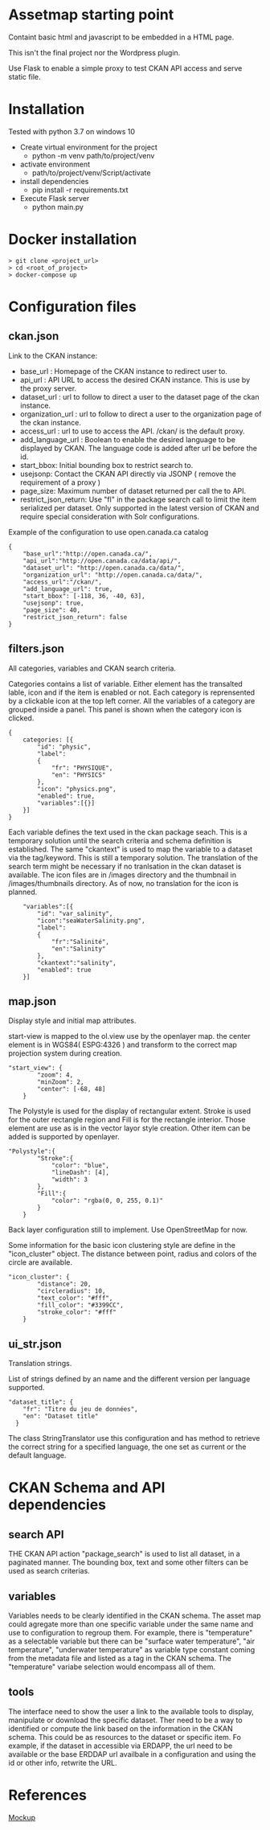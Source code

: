 # Assetmap starting point

Containt basic html and javascript to be embedded in a HTML page.

This isn't the final project nor the Wordpress plugin.

Use Flask to enable a simple proxy to test CKAN API access and serve static file.

# Installation

Tested with python 3.7 on windows 10

* Create virtual environment for the project
    * python -m venv path/to/project/venv
* activate environment
    * path/to/project/venv/Script/activate
* install dependencies
    * pip install -r requirements.txt
* Execute Flask server
    * python main.py
    
# Docker installation

```
­> git clone <project_url>
> cd <root_of_project>
> docker-compose up
```

# Configuration files

## ckan.json
 
Link to the CKAN instance:

* base_url : Homepage of the CKAN instance to redirect user to.
* api_url : API URL to access the desired CKAN instance. This is use by the proxy server.
* dataset_url : url to follow to direct a user to the dataset page of the ckan instance.
* organization_url : url to follow to direct a user to the organization page of the ckan instance.
* access_url : url to use to access the API. /ckan/ is the default proxy.
* add_language_url : Boolean to enable the desired language to be displayed by CKAN. The language code is added after url be before the id.
* start_bbox: Initial bounding box to restrict search to.
* usejsonp: Contact the CKAN API directly via JSONP ( remove the requirement of a proxy )
* page_size: Maximum number of dataset returned per call the to API.
* restrict_json_return: Use "fl" in the package search call to limit the item serialized per dataset. Only supported in the latest version of CKAN and require special consideration with Solr configurations.


Example of the configuration to use open.canada.ca catalog
```
{
    "base_url":"http://open.canada.ca/",
    "api_url":"http://open.canada.ca/data/api/",
    "dataset_url": "http://open.canada.ca/data/",
    "organization_url": "http://open.canada.ca/data/",
    "access_url":"/ckan/",
    "add_language_url": true,
    "start_bbox": [-118, 36, -40, 63],
    "usejsonp": true,
    "page_size": 40,
    "restrict_json_return": false
}
```

## filters.json

All categories, variables and CKAN search criteria.

Categories contains a list of variable. Either element has the transalted lable, icon and if the item is enabled or not. Each category is reprensented by a clickable icon at the top left corner. All the variables of a category are grouped inside a panel. This panel is shown when the category icon is clicked. 

```
{
    categories: [{
        "id": "physic",
        "label":
        {
            "fr": "PHYSIQUE",
            "en": "PHYSICS"
        },
        "icon": "physics.png",
        "enabled": true,
        "variables":[{}]
    }]
}

```

Each variable defines the text used in the ckan package seach. This is a temporary solution until the search criteria and schema definition is established. The same "ckantext" is used to map the variable to a dataset via the tag/keyword. This is still a temporary solution. The translation of the search term might be necessary if no tranlsation in the ckan dataset is available. The icon files are in /images directory and the thumbnail in /images/thumbnails directory. As of now, no translation for the icon is planned.

```
    "variables":[{
        "id": "var_salinity",
        "icon":"seaWaterSalinity.png",
        "label":
        {
            "fr":"Salinité",
            "en":"Salinity"
        },
        "ckantext":"salinity",
        "enabled": true
    }]
```

## map.json

Display style and initial map attributes.

start-view is mapped to the ol.view use by the openlayer map. the center element is in WGS84( ESPG:4326 ) and transform to the correct map projection system during creation.
```
"start_view": {
        "zoom": 4,
        "minZoom": 2,
        "center": [-68, 48]
    }
```

The Polystyle is used for the display of rectangular extent. Stroke is used for the outer rectangle region and Fill is for the rectangle interior. Those element are use as is in the vector layor style creation. Other item can be added is supported by openlayer. 
```
"Polystyle":{
        "Stroke":{
            "color": "blue",
            "lineDash": [4],
            "width": 3
        },
        "Fill":{
            "color": "rgba(0, 0, 255, 0.1)"
        }
    }
```
Back layer configuration still to implement. Use OpenStreetMap for now.

Some information for the basic icon clustering style are define in the "icon_cluster" object. The distance between point, radius and colors of the circle are available.

```
"icon_cluster": {
        "distance": 20,
        "circleradius": 10,
        "text_color": "#fff",
        "fill_color": "#3399CC",
        "stroke_color": "#fff"
    }
```

## ui_str.json

Translation strings.

List of strings defined by an name and the different version per language supported. 
```
"dataset_title": {
    "fr": "Titre du jeu de données",
    "en": "Dataset title"
  }
```

The class StringTranslator use this configuration and has method to retrieve the correct string for a specified language, the one set as current or the default language. 

# CKAN Schema and API dependencies


## search API

THE CKAN API action "package_search" is used to list all dataset, in a paginated manner. The bounding box, text and some other filters can be used as search criterias.

## variables 

Variables needs to be clearly identified in the CKAN schema. The asset map could agregate more than one specific variable under the same name and use to configuration to regroup them. For example, there is "temperature" as a selectable variable but there can be "surface water temperature", "air temperature", "underwater temperature" as variable type constant coming from the metadata file and listed as a tag in the CKAN schema. The "temperature" variabe selection would encompass all of them. 

## tools

The interface need to show the user a link to the available tools to display, manipulate or download the specific dataset. Ther need to be a way to identified or compute the link based on the information in the CKAN schema. This could be as resources to the dataset or specific item. Fo example, if the dataset in accessible via ERDAPP, the url need to be available or the base ERDDAP url availbale in a configuration and using the id or other info, retwrite the URL. 

# References

[Mockup](https://xd.adobe.com/view/f27999f2-a6d1-4498-51b1-37dc757286ff-8448/screen/6b487dff-190c-45b1-b1ca-478295611337/Web-1920-15/)

